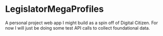 # LegislatorMegaProfiles
A personal project web app I might build as a spin off of Digital Citizen. For now I will just be doing some test API calls to collect foundational data.
